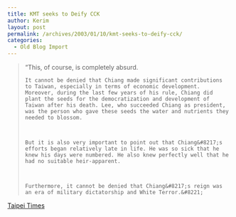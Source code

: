 ```yaml
---
title: KMT seeks to Deify CCK
author: Kerim
layout: post
permalink: /archives/2003/01/10/kmt-seeks-to-deify-cck/
categories:
  - Old Blog Import
---
```


>   &#8220;This, of course, is completely absurd. 
>   
>   
>     It cannot be denied that Chiang made significant contributions to Taiwan, especially in terms of economic development. Moreover, during the last few years of his rule, Chiang did plant the seeds for the democratization and development of Taiwan after his death. Lee, who succeeded Chiang as president, was the person who gave these seeds the water and nutrients they needed to blossom.
>   
>   
>   
>     But it is also very important to point out that Chiang&#8217;s efforts began relatively late in life. He was so sick that he knew his days were numbered. He also knew perfectly well that he had no suitable heir-apparent.
>   
>   
>   
>     Furthermore, it cannot be denied that Chiang&#8217;s reign was an era of military dictatorship and White Terror.&#8221;
>   


<a href="http://www.taipeitimes.com/News/edit/archives/2003/01/10/190443" onclick="_gaq.push(['_trackEvent', 'outbound-article', 'http://www.taipeitimes.com/News/edit/archives/2003/01/10/190443', 'Taipei Times']);" >Taipei Times</a>

